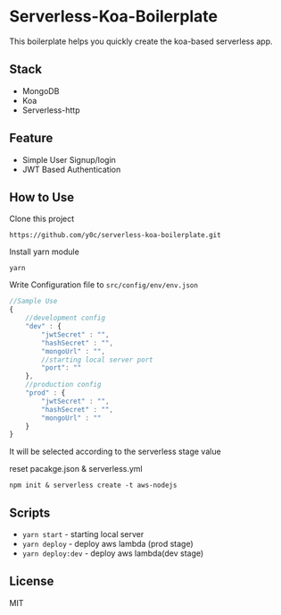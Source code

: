 # Serverless-Koa-Boilerplate

This boilerplate helps you quickly create the koa-based serverless app.

## Stack 

* MongoDB
* Koa
* Serverless-http

## Feature

* Simple User Signup/login 
* JWT Based Authentication

## How to Use

Clone this project 

`https://github.com/y0c/serverless-koa-boilerplate.git`

Install yarn module 

`yarn`

Write Configuration file to `src/config/env/env.json`

```javascript
//Sample Use 
{
    //development config
    "dev" : {
        "jwtSecret" : "",
        "hashSecret" : "",
        "mongoUrl" : "",
        //starting local server port
        "port": ""
    },
    //production config
    "prod" : {
        "jwtSecret" : "",
        "hashSecret" : "",
        "mongoUrl" : ""
    }
}
```

It will be selected according to the serverless stage value


reset pacakge.json & serverless.yml 

`npm init & serverless create -t aws-nodejs`

## Scripts

* `yarn start` - starting local server
* `yarn deploy` - deploy aws lambda (prod stage)
* `yarn deploy:dev` - deploy aws lambda(dev stage)

## License

MIT 

